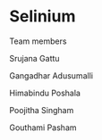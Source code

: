 # Selinium

Team members

Srujana Gattu

Gangadhar Adusumalli

Himabindu Poshala

Poojitha Singham

Gouthami Pasham

